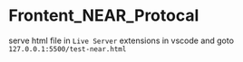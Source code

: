 # Frontent_NEAR_Protocal
serve html file in `Live Server` extensions in vscode and goto `127.0.0.1:5500/test-near.html`
